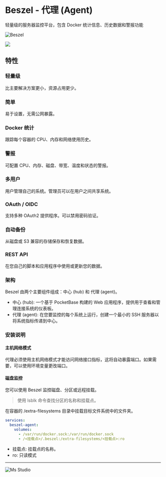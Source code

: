 # Beszel - 代理 (Agent)

轻量级的服务器监控平台，包含 Docker 统计信息、历史数据和警报功能

![Beszel](https://file.lifebus.top/imgs/beszel_cover.png)

![](https://img.shields.io/badge/%E6%96%B0%E7%96%86%E8%90%8C%E6%A3%AE%E8%BD%AF%E4%BB%B6%E5%BC%80%E5%8F%91%E5%B7%A5%E4%BD%9C%E5%AE%A4-%E6%8F%90%E4%BE%9B%E6%8A%80%E6%9C%AF%E6%94%AF%E6%8C%81-blue)

## 特性

### 轻量级

比主要解决方案更小，资源占用更少。

### 简单

易于设置，无需公网暴露。

### Docker 统计

跟踪每个容器的 CPU、内存和网络使用历史。

### 警报

可配置 CPU、内存、磁盘、带宽、温度和状态的警报。

### 多用户

用户管理自己的系统。管理员可以在用户之间共享系统。

### OAuth / OIDC

支持多种 OAuth2 提供程序。可以禁用密码验证。

### 自动备份

从磁盘或 S3 兼容的存储保存和恢复数据。

### REST API

在您自己的脚本和应用程序中使用或更新您的数据。

### 架构

Beszel 由两个主要组件组成：中心 (hub) 和 代理 (agent)。

+ 中心 (hub): 一个基于 PocketBase 构建的 Web 应用程序，提供用于查看和管理连接系统的仪表板。
+ 代理 (agent): 在您要监控的每个系统上运行，创建一个最小的 SSH 服务器以将系统指标传递到中心。

### 安装说明

#### 主机网络模式

代理必须使用主机网络模式才能访问网络接口指标，这将自动暴露端口。如果需要，可以使用环境变量更改端口。

#### 磁盘监控

您可以使用 Beszel 监控磁盘、分区或远程挂载。

> 使用 lsblk 命令查找分区的名称和挂载点。

在容器的 /extra-filesystems 目录中挂载目标文件系统中的文件夹。

```yml
services:
  beszel-agent:
    volumes:
      - /var/run/docker.sock:/var/run/docker.sock
      - /<挂载点>/.beszel:/extra-filesystems/<挂载点>:ro
```

+ 挂载点: 挂载点的名称。
+ ro: 只读模式

---

![Ms Studio](https://file.lifebus.top/imgs/ms_blank_001.png)
